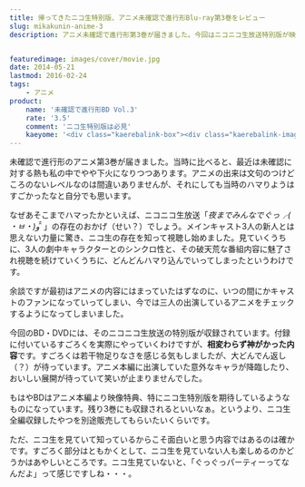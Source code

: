 ```yaml
---
title: 帰ってきたニコ生特別版、アニメ未確認で進行形Blu-ray第3巻をレビュー
slug: mikakunin-anime-3
description: アニメ未確認で進行形第3巻が届きました。今回はニコニコ生放送特別版が映像特典として収録されています。メインキャスト3人の変わらない空気感で、楽しい映像特典となっています。といってもニコ生を見ていないと何が面白いのか分からないかもしれません。


featuredimage: images/cover/movie.jpg
date: 2014-05-21
lastmod: 2016-02-24
tags: 
    - アニメ
product:
    name: '未確認で進行形BD Vol.3'
    rate: '3.5'
    comment: 'ニコ生特別版は必見'
    kaeyome: '<div class="kaerebalink-box"><div class="kaerebalink-image"><a href="https://www.amazon.co.jp/exec/obidos/ASIN/B00HRQH7QK/illusionspace-22/ref=nosim/" rel="nofollow" target="_blank"><img src="https://ecx.images-amazon.com/images/I/51aCK6q%2BH4L._SL160_.jpg" style="border: none;" /></a></div><div class="kaerebalink-info"><div class="kaerebalink-name"><a href="https://www.amazon.co.jp/exec/obidos/ASIN/B00HRQH7QK/illusionspace-22/ref=nosim/" rel="nofollow" target="_blank">未確認で進行形 vol.3 (初回生産限定版) [Blu-ray]</a><div class="kaerebalink-powered-date">posted with <a href="https://kaereba.com" rel="nofollow" target="_blank">カエレバ</a></div></div><div class="kaerebalink-detail">照井春佳 東宝 2014-05-14    </div><div class="kaerebalink-link1"><div class="shoplinkamazon"><a href="https://www.amazon.co.jp/gp/search?keywords=%96%A2%8Am%94F%82%C5%90i%8Ds%8C%60%20vol.3%81%40Blu-ray&__mk_ja_JP=%83J%83%5E%83J%83i&tag=illusionspace-22" rel="nofollow" target="_blank" title="アマゾン" >Amazonで購入</a></div><div class="shoplinkrakuten"><a href="https://hb.afl.rakuten.co.jp/hgc/0e95387f.f2aef20d.0e953880.25e412bd/?pc=http%3A%2F%2Fsearch.rakuten.co.jp%2Fsearch%2Fmall%2F%25E6%259C%25AA%25E7%25A2%25BA%25E8%25AA%258D%25E3%2581%25A7%25E9%2580%25B2%25E8%25A1%258C%25E5%25BD%25A2%2520vol.3%25E3%2580%2580Blu-ray%2F-%2Ff.1-p.1-s.1-sf.0-st.A-v.2%3Fx%3D0%26scid%3Daf_ich_link_urltxt%26m%3Dhttp%3A%2F%2Fm.rakuten.co.jp%2F" rel="nofollow" target="_blank" title="楽天市場" >楽天市場で購入</a></div></div></div><div class="booklink-footer" style="clear: left"></div></div>'
---
```


未確認で進行形のアニメ第3巻が届きました。当時に比べると、最近は未確認に対する熱も私の中でやや下火になりつつあります。アニメの出来は文句のつけどころのないレベルなのは間違いありませんが、それにしても当時のハマりようはすごかったなと自分でも思います。

なぜあそこまでハマったかといえば、ニコニコ生放送「<em>夜までみんなでぐっ╭( ・ㅂ・)و ̑̑ </em>」の存在のおかげ（せい？）でしょう。メインキャスト3人の新人とは思えない力量に驚き、ニコ生の存在を知って視聴し始めました。見ていくうちに、3人の劇中キャラクターとのシンクロ性と、その破天荒な番組内容に魅了され視聴を続けていくうちに、どんどんハマり込んでいってしまったというわけです。

余談ですが最初はアニメの内容にはまっていたはずなのに、いつの間にかキャストのファンになっていってしまい、今では三人の出演しているアニメをチェックするようになってしまいました。

今回のBD・DVDには、そのニコニコ生放送の特別版が収録されています。付録に付いているすごろくを実際にやっていくわけですが、<strong>相変わらず神がかった内容</strong>です。すごろくは若干物足りなさを感じる気もしましたが、大どんでん返し（？）が待っています。アニメ本編に出演していた意外なキャラが降臨したり、おいしい展開が待っていて笑いが止まりませんでした。

もはやBDはアニメ本編より映像特典、特にニコ生特別版を期待しているようなものになっています。残り3巻にも収録されるといいなぁ。というより、ニコ生全編収録したやつを別途販売してもらいたいくらいです。

ただ、ニコ生を見ていて知っているからこそ面白いと思う内容ではあるのは確かです。すごろく部分はともかくとして、ニコ生を見ていない人も楽しめるのかどうかはあやしいところです。ニコ生見ていないと、「ぐっぐっパーティーってなんだよ」って感じですしね・・・。


  